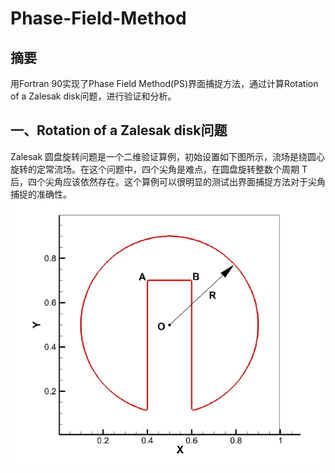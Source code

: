 # Phase-Field-Method
## 摘要
用Fortran 90实现了Phase Field Method(PS)界面捕捉方法，通过计算Rotation of a Zalesak disk问题，进行验证和分析。

## 一、Rotation of a Zalesak disk问题
Zalesak 圆盘旋转问题是一个二维验证算例，初始设置如下图所示，流场是绕圆心旋转的定常流场。在这个问题中，四个尖角是难点，在圆盘旋转整数个周期 T 后，四个尖角应该依然存在。这个算例可以很明显的测试出界面捕捉方法对于尖角捕捉的准确性。
![](https://github.com/KhalilWong/Phase-Field-Method/blob/master/%E5%9B%BE%E7%89%871.png?raw=true)
